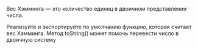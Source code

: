 Вес Хэмминга — это количество единиц в двоичном представлении числа.

Реализуйте и экспортируйте по умолчанию функцию, которая считает вес Хэмминга.
Метод toString() может помочь перевести число в двоичную систему
